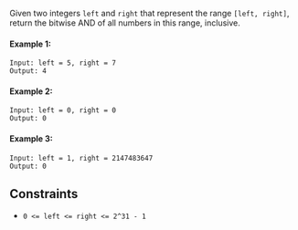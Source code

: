 Given two integers `left` and `right` that represent the range `[left, right]`, return the bitwise AND of all numbers in this range, inclusive.

#### Example 1:
```plaintext
Input: left = 5, right = 7
Output: 4
```
#### Example 2:
```plaintext
Input: left = 0, right = 0
Output: 0
```
#### Example 3:
```plaintext
Input: left = 1, right = 2147483647
Output: 0
 ```

## Constraints
- `0 <= left <= right <= 2^31 - 1`
